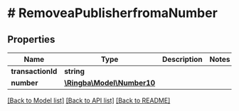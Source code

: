 # # RemoveaPublisherfromaNumber

## Properties

Name | Type | Description | Notes
------------ | ------------- | ------------- | -------------
**transactionId** | **string** |  |
**number** | [**\Ringba\Model\Number10**](Number10.md) |  |

[[Back to Model list]](../../README.md#models) [[Back to API list]](../../README.md#endpoints) [[Back to README]](../../README.md)
